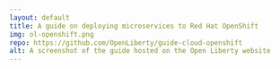 ```yaml
---
layout: default
title: A guide on deploying microservices to Red Hat OpenShift
img: ol-openshift.png
repo: https://github.com/OpenLiberty/guide-cloud-openshift
alt: A screenshot of the guide hosted on the Open Liberty website
---
```

